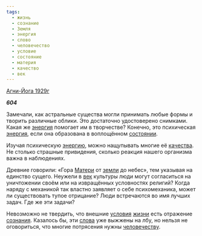 ```yaml
---
tags:
  - жизнь
  - сознание
  - Земля
  - энергия
  - слово
  - человечество
  - условие
  - состояние
  - материя
  - качество
  - век
---
```

[Агни-Йога 1929г](https://127.0.0.1:4002/agni/1929)

___604___

Замечали, как астральные существа могли принимать любые формы и творить различные облики. Это достаточно удостоверено снимками. Какая же [энергия](../../../tags/#энергия) помогает им в творчестве? Конечно, это психическая [энергия](../../../tags/#энергия), если она образована в воплощённом [состоянии](../../../tags/#состояние).   

Изучая психическую [энергию](../../../tags/#энергия), можно нащупывать многие её [качества](../../../tags/#качество). Не столько страшные привидения, сколько реакция нашего организма важна в наблюдениях.   

Древние говорили: «Гора [Матери](../../../tags/#материя) от [земли](../../../tags/#Земля) до небес», тем указывая на единство сущего. Неужели в [век](../../../tags/#век) культуры люди могут согласиться на уничтожении своём или на извращённых условностях религий? Когда наряду с механикой так властно заявляет о себе психомеханика, может ли существовать тупое отрицание? Люди встречаются во имя лучших задач. Где же эти задачи?   

Невозможно не твердить, что внешние [условия](../../../tags/#условие) [жизни](../../../tags/#жизнь) есть отражение [сознания](../../../tags/#сознание). Казалось бы, эти [слова](../../../tags/#слово) уже выжжены на лбу, но нельзя не оговориться, что многие потрясения нужны [человечеству](../../../tags/#человечество).